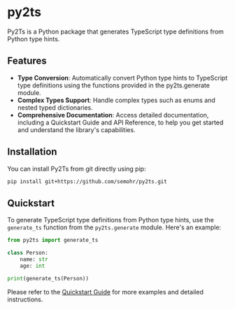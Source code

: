 # py2ts

Py2Ts is a Python package that generates TypeScript type definitions from Python type hints. 

## Features

<!-- start features -->
- **Type Conversion**: Automatically convert Python type hints to TypeScript type definitions using the functions provided in the py2ts.generate module.
- **Complex Types Support**: Handle complex types such as enums and nested typed dictionaries.
- **Comprehensive Documentation**: Access detailed documentation, including a Quickstart Guide and API Reference, to help you get started and understand the library's capabilities.
<!-- end features -->

## Installation

You can install Py2Ts from git directly using pip:

```bash
pip install git+https://github.com/semohr/py2ts.git
```

## Quickstart

To generate TypeScript type definitions from Python type hints, use the `generate_ts` function from the `py2ts.generate` module. Here's an example:

```python
from py2ts import generate_ts

class Person:
    name: str
    age: int

print(generate_ts(Person))
```

Please refer to the [Quickstart Guide](https://py2ts.readthedocs.io/en/latest/quickstart.html) for more examples and detailed instructions.

